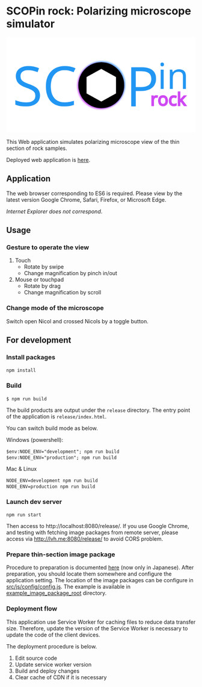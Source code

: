 # SCOPin rock: Polarizing microscope simulator

![SCOPin rock logo](./release/images/SCOPin_rock_logo.png)

This Web application simulates polarizing microscope view of the thin section of rock samples.

Deployed web application is [here](https://microscope.fumipo-theta.com).

## Application

The web browser corresponding to ES6 is required. Please view by the latest version Google Chrome, Safari, Firefox, or Microsoft Edge.

*Internet Explorer does not correspond*.

## Usage

### Gesture to operate the view

1. Touch
    * Rotate by swipe
    * Change magnification by pinch in/out
2. Mouse or touchpad
    * Rotate by drag
    * Change magnification by scroll


### Change mode of the microscope

Switch open Nicol and crossed Nicols by a toggle button.

## For development

### Install packages

```
npm install
```

### Build

```
$ npm run build
```

The build products are output under the `release` directory.
The entry point of the application is `release/index.html`.

You can switch build mode as below.

Windows (powershell):

```
$env:NODE_ENV="development"; npm run build
$env:NODE_ENV="production"; npm run build
```

Mac & Linux

```
NODE_ENV=development npm run build
NODE_ENV=production npm run build
```

### Launch dev server

```
npm run start
```

Then access to http://localhost:8080/release/.
If you use Google Chrome, and testing with fetching image packages from remote server, please access via http://lvh.me:8080/release/ to avoid CORS problem.

### Prepare thin-section image package

Procedure to preparation is documented [here](./docs/operation/procedure_to_prepare_sample_images.md) (now only in Japanese).
After preparation, you should locate them somewhere and configure the application setting.
The location of the image packages can be configure in [src/js/config/config.js](./src/js/config/config.js).
The example is available in [example_image_package_root](./example_image_package_root) directory.

### Deployment flow

This application use Service Worker for caching files to reduce data transfer size.
Therefore, update the version of the Service Worker is necessary to update the code of the client devices.

The deployment procedure is below.

1. Edit source code
2. Update service worker version
3. Build and deploy changes
4. Clear cache of CDN if it is necessary
